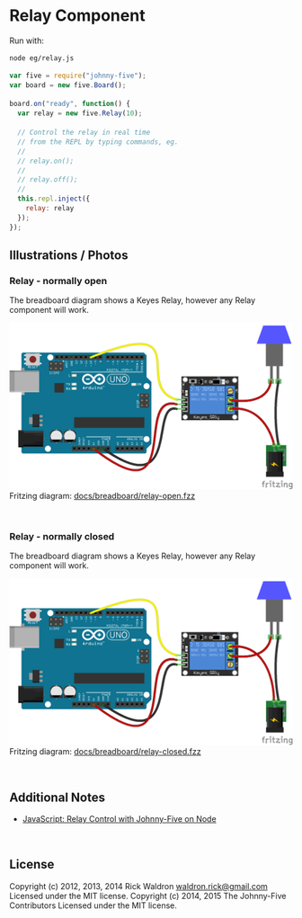 <!--remove-start-->

# Relay Component



Run with:
```bash
node eg/relay.js
```

<!--remove-end-->

```javascript
var five = require("johnny-five");
var board = new five.Board();

board.on("ready", function() {
  var relay = new five.Relay(10);

  // Control the relay in real time
  // from the REPL by typing commands, eg.
  //
  // relay.on();
  //
  // relay.off();
  //
  this.repl.inject({
    relay: relay
  });
});

```


## Illustrations / Photos


### Relay - normally open


The breadboard diagram shows a Keyes Relay, however any Relay component will work.


![docs/breadboard/relay-open.png](breadboard/relay-open.png)<br>
Fritzing diagram: [docs/breadboard/relay-open.fzz](breadboard/relay-open.fzz)

&nbsp;
### Relay - normally closed


The breadboard diagram shows a Keyes Relay, however any Relay component will work.


![docs/breadboard/relay-closed.png](breadboard/relay-closed.png)<br>
Fritzing diagram: [docs/breadboard/relay-closed.fzz](breadboard/relay-closed.fzz)

&nbsp;




## Additional Notes


- [JavaScript: Relay Control with Johnny-Five on Node](http://bocoup.com/weblog/javascript-relay-with-johnny-five/)




&nbsp;

<!--remove-start-->

## License
Copyright (c) 2012, 2013, 2014 Rick Waldron <waldron.rick@gmail.com>
Licensed under the MIT license.
Copyright (c) 2014, 2015 The Johnny-Five Contributors
Licensed under the MIT license.

<!--remove-end-->
